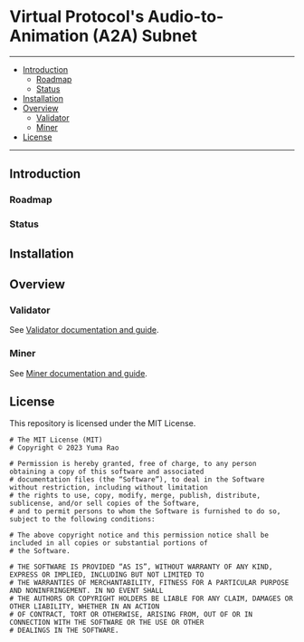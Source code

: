 # Virtual Protocol's Audio-to-Animation (A2A) Subnet

---
- [Introduction](#introduction)
  - [Roadmap](#roadmap)
  - [Status](#status)
- [Installation](#installation)
- [Overview]()
  - [Validator](#validator)
  - [Miner](#miner)
- [License](#license)
---

## Introduction


### Roadmap

### Status


## Installation


## Overview



### Validator
See [Validator documentation and guide](./docs/validator.md).

### Miner
See [Miner documentation and guide](./docs/miner.md).

## License
This repository is licensed under the MIT License.
```text
# The MIT License (MIT)
# Copyright © 2023 Yuma Rao

# Permission is hereby granted, free of charge, to any person obtaining a copy of this software and associated
# documentation files (the “Software”), to deal in the Software without restriction, including without limitation
# the rights to use, copy, modify, merge, publish, distribute, sublicense, and/or sell copies of the Software,
# and to permit persons to whom the Software is furnished to do so, subject to the following conditions:

# The above copyright notice and this permission notice shall be included in all copies or substantial portions of
# the Software.

# THE SOFTWARE IS PROVIDED “AS IS”, WITHOUT WARRANTY OF ANY KIND, EXPRESS OR IMPLIED, INCLUDING BUT NOT LIMITED TO
# THE WARRANTIES OF MERCHANTABILITY, FITNESS FOR A PARTICULAR PURPOSE AND NONINFRINGEMENT. IN NO EVENT SHALL
# THE AUTHORS OR COPYRIGHT HOLDERS BE LIABLE FOR ANY CLAIM, DAMAGES OR OTHER LIABILITY, WHETHER IN AN ACTION
# OF CONTRACT, TORT OR OTHERWISE, ARISING FROM, OUT OF OR IN CONNECTION WITH THE SOFTWARE OR THE USE OR OTHER
# DEALINGS IN THE SOFTWARE.
```
